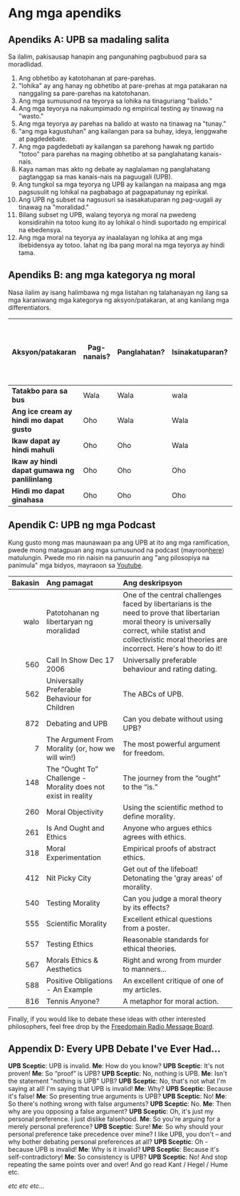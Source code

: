# Ang mga apendiks

## Apendiks A: UPB sa madaling salita

Sa ilalim, pakisausap hanapin ang pangunahing pagbubuod para sa moradlidad.

1. Ang obhetibo ay katotohanan at pare-parehas.
2. "lohika" ay ang hanay ng obhetibo at pare-prehas at mga patakaran na nanggaling sa pare-parehas na katotohanan.
3. Ang mga sumusunod na teyorya sa lohika na tinaguriang "balido."
4. Ang mga teyorya na nakumpimado ng empirical testing ay tinawag na "wasto."
5. Ang mga teyorya ay parehas na balido at wasto na tinawag na "tunay."
6. "ang mga kagustuhan" ang kailangan para sa buhay, ideya, lenggwahe at pagdedebate.
7. Ang mga pagdedebati ay kailangan sa parehong hawak ng partido "totoo" para parehas na maging obhetibo at sa panglahatang kanais-nais.
8. Kaya naman mas akto ng debate ay naglalaman ng panglahatang pagtanggap sa mas kanais-nais na paguugali (UPB).
9. Ang tungkol sa mga teyorya ng UPB ay kailangan na maipasa ang mga pagsusulit ng lohikal na pagbabago at pagpapatunay ng epirikal.
10. Ang UPB ng subset na nagsusuri sa isasakatuparan ng pag-uugali ay tinawag na "moralidad."
11. Bilang subset ng UPB, walang teyorya ng moral na pwedeng konsidirahin na totoo kung ito ay lohikal o hindi suportado ng empirical na ebedensya.
12. Ang mga moral na teyorya ay inaalalayan ng lohika at ang mga ibebidensya ay totoo. lahat ng iba pang moral na mga teyorya ay hindi tama.

## Apendiks B: ang mga kategorya ng moral

Nasa ilalim ay isang halimbawa ng mga listahan ng talahanayan ng ilang sa mga karaniwang mga kategorya ng aksyon/patakaran, at ang kanilang mga differentiators.

| Aksyon/patakaran                               | Pag-nanais? | Panglahatan? | Isinakatuparan? | Ang pag-aksyon ang kinakailangan ng pagsisimula sa panig ng biktima? | Ang mga lumalabag ay pwede bang iwasan? | Ang kategorya ng moral            |
| ---------------------------------------------- | ----------- | ------------ | --------------- | -------------------------------------------------------------------- | --------------------------------------- | --------------------------------- |
| **Tatakbo para sa bus**                        | Wala        | Wala         | wala            | n/a                                                                  | n/a                                     | Niyutral                          |
| **Ang ice cream ay hindi mo dapat gusto**      | Oho         | Wala         | Wala            | n/a                                                                  | n/a                                     | Niyutral (pansariling kahilingan) |
| **Ikaw dapat ay hindi mahuli**                 | Oho         | Oho          | Wala            | Wala                                                                 | Oho                                     | APA                               |
| **Ikaw ay hindi dapat gumawa ng panlilinlang** | Oho         | Oho          | Oho             | Oho                                                                  | Oho                                     | Mabuti                            |
| **Hindi mo dapat ginahasa**                    | Oho         | Oho          | Oho             | Wala                                                                 | Wala                                    | Mabuti                            |

## Apendik C: UPB ng mga Podcast

Kung gusto mong mas maunawaan pa ang UPB at ito ang mga ramification, pwede mong matagpuan ang mga sumusunod na podcast (mayroon[here](www.freedomainradio.com)) matulungin. Pwede mo rin naisin na panuurin ang "ang pilosopiya na panimula" mga bidyos, mayraoon sa [Youtube](www.youtube.com/freedomainradio).

| Bakasin | Ang pamagat                                                   | Ang deskripsyon                                                                                                                                                                                                    |
| -------:|:------------------------------------------------------------- |:------------------------------------------------------------------------------------------------------------------------------------------------------------------------------------------------------------------ |
|    walo | Patotohanan ng libertaryan ng moralidad                       | One of the central challenges faced by libertarians is the need to prove that libertarian moral theory is universally correct, while statist and collectivistic moral theories are incorrect. Here's how to do it! |
|     560 | Call In Show Dec 17 2006                                      | Universally preferable behaviour and rating dating.                                                                                                                                                                |
|     562 | Universally Preferable Behaviour for Children                 | The ABCs of UPB.                                                                                                                                                                                                   |
|     872 | Debating and UPB                                              | Can you debate without using UPB?                                                                                                                                                                                  |
|       7 | The Argument From Morality (or, how we will win!)             | The most powerful argument for freedom.                                                                                                                                                                            |
|     148 | The “Ought To” Challenge - Morality does not exist in reality | The journey from the “ought” to the “is.”                                                                                                                                                                          |
|     260 | Moral Objectivity                                             | Using the scientific method to define morality.                                                                                                                                                                    |
|     261 | Is And Ought and Ethics                                       | Anyone who argues ethics agrees with ethics.                                                                                                                                                                       |
|     318 | Moral Experimentation                                         | Empirical proofs of abstract ethics.                                                                                                                                                                               |
|     412 | Nit Picky City                                                | Get out of the lifeboat! Detonating the 'gray areas' of morality.                                                                                                                                                  |
|     540 | Testing Morality                                              | Can you judge a moral theory by its effects?                                                                                                                                                                       |
|     555 | Scientific Morality                                           | Excellent ethical questions from a poster.                                                                                                                                                                         |
|     557 | Testing Ethics                                                | Reasonable standards for ethical theories.                                                                                                                                                                         |
|     567 | Morals Ethics & Aesthetics                                    | Right and wrong from murder to manners...                                                                                                                                                                          |
|     588 | Positive Obligations - An Example                             | An excellent critique of one of my articles.                                                                                                                                                                       |
|     816 | Tennis Anyone?                                                | A metaphor for moral action.                                                                                                                                                                                       |

Finally, if you would like to debate these ideas with other interested philosophers, feel free drop by the [Freedomain Radio Message Board](www.freedomainradio.com/board).

## Appendix D: Every UPB Debate I've Ever Had...

**UPB Sceptic**: UPB is invalid. **Me**: How do you know? **UPB Sceptic**: It's not proven! **Me**: So “proof” is UPB? **UPB Sceptic**: No, nothing is UPB. **Me**: Isn't the statement "nothing is UPB" UPB? **UPB Sceptic**: No, that's not what I'm saying at all! I'm saying that UPB is invalid! **Me**: Why? **UPB Sceptic**: Because it's false! **Me**: So presenting true arguments is UPB? **UPB Sceptic**: No! **Me**: So there's nothing wrong with false arguments? **UPB Sceptic**: No. **Me**: Then why are you opposing a false argument? **UPB Sceptic**: Oh, it's just my personal preference. I just dislike falsehood. **Me**: So you're arguing for a merely personal preference? **UPB Sceptic**: Sure! **Me**: So why should your personal preference take precedence over mine? I like UPB, you don't – and why bother debating personal preferences at all? **UPB Sceptic**: Oh - because UPB is invalid! **Me**: Why is it invalid? **UPB Sceptic**: Because it's self-contradictory! **Me**: So consistency is UPB? **UPB Sceptic**: No! And stop repeating the same points over and over! And go read Kant / Hegel / Hume etc.

*etc etc etc...*